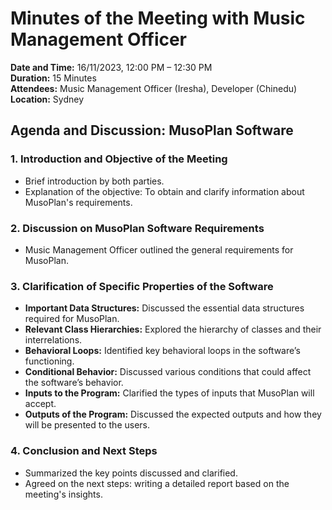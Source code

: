 # Minutes of the Meeting with Music Management Officer

**Date and Time:** 16/11/2023, 12:00 PM – 12:30 PM  
**Duration:** 15 Minutes  
**Attendees:** Music Management Officer (Iresha), Developer (Chinedu)  
**Location:** Sydney

## Agenda and Discussion: MusoPlan Software

### 1. Introduction and Objective of the Meeting
- Brief introduction by both parties.
- Explanation of the objective: To obtain and clarify information about MusoPlan's requirements.

### 2. Discussion on MusoPlan Software Requirements
- Music Management Officer outlined the general requirements for MusoPlan.

### 3. Clarification of Specific Properties of the Software
- **Important Data Structures:** Discussed the essential data structures required for MusoPlan.
- **Relevant Class Hierarchies:** Explored the hierarchy of classes and their interrelations.
- **Behavioral Loops:** Identified key behavioral loops in the software’s functioning.
- **Conditional Behavior:** Discussed various conditions that could affect the software’s behavior.
- **Inputs to the Program:** Clarified the types of inputs that MusoPlan will accept.
- **Outputs of the Program:** Discussed the expected outputs and how they will be presented to the users.

### 4. Conclusion and Next Steps
- Summarized the key points discussed and clarified.
- Agreed on the next steps: writing a detailed report based on the meeting's insights.
